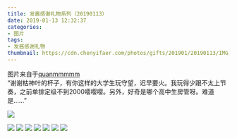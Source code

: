 ```yaml
---
title: 发酱感谢礼物系列（20190113）
date: 2019-01-13 12:32:37
categories:
- 图片
tags:
- 发酱感谢礼物
thumbnail: https://cdn.chenyifaer.com/photos/gifts/201901/20190113/IMG_6967.JPG
---
```


图片来自于<a href="https://weibo.com/p/1005051720171447" target="_blank">quanmmmmm</a><br/>“谢谢枯神叶的杯子，有你这样的大学生玩守望，迟早要火。我玩得少跟不太上节奏，之前单排定级不到2000嘤嘤嘤。另外，好奇是哪个高中生房管呀。难道是……”

![](https://cdn.chenyifaer.com/photos/gifts/201901/20190113/IMG_6967.JPG)

<!--more-->

![](https://cdn.chenyifaer.com/photos/gifts/201901/20190113/IMG_6968.JPG)
![](https://cdn.chenyifaer.com/photos/gifts/201901/20190113/IMG_6969.JPG)
![](https://cdn.chenyifaer.com/photos/gifts/201901/20190113/IMG_6970.JPG)
![](https://cdn.chenyifaer.com/photos/gifts/201901/20190113/IMG_6971.JPG)
![](https://cdn.chenyifaer.com/photos/gifts/201901/20190113/IMG_6972.JPG)
![](https://cdn.chenyifaer.com/photos/gifts/201901/20190113/IMG_6973.JPG)
![](https://cdn.chenyifaer.com/photos/gifts/201901/20190113/IMG_6974.JPG)
